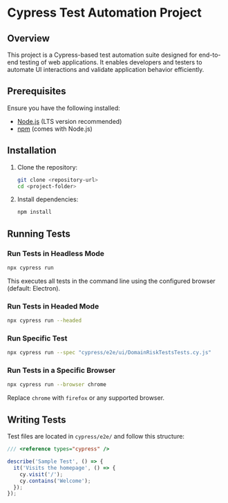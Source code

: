 # Cypress Test Automation Project

## Overview
This project is a Cypress-based test automation suite designed for end-to-end testing of web applications. It enables developers and testers to automate UI interactions and validate application behavior efficiently.

## Prerequisites
Ensure you have the following installed:
- [Node.js](https://nodejs.org/) (LTS version recommended)
- [npm](https://www.npmjs.com/) (comes with Node.js)

## Installation
1. Clone the repository:
   ```sh
   git clone <repository-url>
   cd <project-folder>
   ```
2. Install dependencies:
   ```sh
   npm install
   ```

## Running Tests

### Run Tests in Headless Mode
```sh
npx cypress run
```
This executes all tests in the command line using the configured browser (default: Electron).

### Run Tests in Headed Mode
```sh
npx cypress run --headed
```

### Run Specific Test 
```sh
npx cypress run --spec "cypress/e2e/ui/DomainRiskTestsTests.cy.js" 
```

### Run Tests in a Specific Browser
```sh
npx cypress run --browser chrome 
```
Replace `chrome` with `firefox` or any supported browser.

## Writing Tests
Test files are located in `cypress/e2e/` and follow this structure:
```js
/// <reference types="cypress" />

describe('Sample Test', () => {
  it('Visits the homepage', () => {
    cy.visit('/');
    cy.contains('Welcome');
  });
});
```

